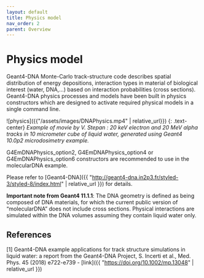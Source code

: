 ```yaml
---
layout: default
title: Physics model
nav_order: 2
parent: Overview
---
```


# Physics model

Geant4-DNA Monte-Carlo track-structure code describes spatial distribution of energy depositions, interaction types in material of biological interest (water, DNA,...) based on interaction probabilities (cross sections). Geant4-DNA physics processes and models have been built in physics constructors which are designed to activate required physical models in a single command line.

![physics]({{"/assets/images/DNAPhysics.mp4" | relative_url}})
{: .text-center}
*Example of movie by V. Stepan : 20 keV electron and 20 MeV alpha tracks in 10 micrometer cube of liquid water, generated using Geant4 10.0p2 microdosimetry example.*

G4EmDNAPhysics_option2, G4EmDNAPhysics_option4 or G4EmDNAPhysics_option6 constructors are recommended to use in the molecularDNA example. 

Please refer to [Geant4-DNA]({{ "http://geant4-dna.in2p3.fr/styled-3/styled-8/index.html" | relative_url }}) for details.

**Important note from Geant4 11.1.1**: The DNA geometry is defined as being composed of DNA materials, for which the current public version of “molecularDNA” does not include cross sections. 
Physical interactions are simulated within the DNA volumes assuming they contain liquid water only. 

## References

[1] Geant4-DNA example applications for track structure simulations in liquid water: a report from the Geant4-DNA Project, S. Incerti et al., Med. Phys. 45 (2018) e722-e739 - [link]({{ "https://doi.org/10.1002/mp.13048" | relative_url }})


